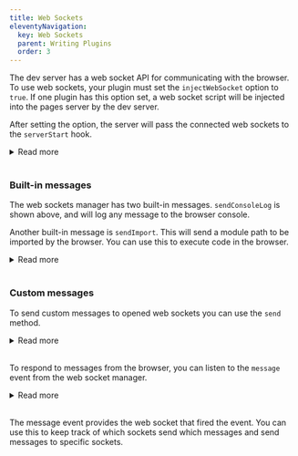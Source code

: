 ```yaml
---
title: Web Sockets
eleventyNavigation:
  key: Web Sockets
  parent: Writing Plugins
  order: 3
---
```


The dev server has a web socket API for communicating with the browser. To use web sockets, your plugin must set the `injectWebSocket` option to `true`. If one plugin has this option set, a web socket script will be injected into the pages server by the dev server.

After setting the option, the server will pass the connected web sockets to the `serverStart` hook.

<details>
<summary>Read more</summary>

```js
function myPlugin() {
  return {
    name: 'my-plugin',
    injectWebSocket: true,
    serverStart({ webSockets }) {
      // print a console.log in the browser after 1sec
      setTimeout(() => {
        webSockets.sendConsoleLog('my-plugin', 'Hello world!');
      }, 1000);
    },
  };
}

export default {
  plugins: [myPlugin()],
};
```

</details>
&nbsp;

### Built-in messages

The web sockets manager has two built-in messages. `sendConsoleLog` is shown above, and will log any message to the browser console.

Another built-in message is `sendImport`. This will send a module path to be imported by the browser. You can use this to execute code in the browser.

<details>
<summary>Read more</summary>

In this example, `/foo.js`, will be imported in the browser using a dynamic import. The imported file can be a real file on the file system or a virtual file served by your plugin.

The module should have a default export, this is called each time `sendImport` is called.

```js
function myPlugin() {
  let webSockets;
  return {
    name: 'my-plugin',
    injectWebSocket: true,
    serverStart(options) {
      ({ webSockets } = options);

      setTimeout(() => {
        // this will import /foo.js in the browser
        webSockets.sendImport('/foo.js');
      }, 1000);
    },

    serve(context) {
      // you can serve a virtual module to be imported
      if (context.path === '/foo.js') {
        return 'export default () => console.log("/foo.js");';
      }
    },
  };
}
```

You can pass parameters to the function in the browser with the third parameter of the `sendImport` function.

```js
function myPlugin() {
  let webSockets;
  return {
    name: 'my-plugin',
    injectWebSocket: true,
    serverStart(options) {
      ({ webSockets } = options);

      setTimeout(() => {
        // this will import /foo.js in the browser
        webSockets.sendImport('/foo.js', ['a', 'b', 'c']);
      }, 1000);
    },

    serve(context) {
      // you can serve a virtual module to be imported
      if (context.path === '/foo.js') {
        return 'export default (...args) => console.log(...args);';
      }
    },
  };
}
```

If the code you want to execute is very simple, you can also send the import as a data URL. Data URLs are valid import paths, and very useful for this use case.

```js
function myPlugin() {
  let webSockets;
  return {
    name: 'my-plugin',
    injectWebSocket: true,
    serverStart(options) {
      ({ webSockets } = options);

      setTimeout(() => {
        // this will reload the browser
        webSockets.sendImport('data:text/javascript,window.location.reload()');
      }, 1000);
    },
  };
}
```

</details>
&nbsp;

### Custom messages

To send custom messages to opened web sockets you can use the `send` method.

<details>
<summary>Read more</summary>

```js
function myPlugin() {
  return {
    name: 'my-plugin',
    injectWebSocket: true,
    serverStart({ webSockets }) {
      setTimeout(() => {
        // this will send a message to all opened web sockets
        // the message must be parsable as JSON
        webSockets.send(JSON.stringify({ type: 'x' }));
      }, 1000);
    },
  };
}
```

</details>
&nbsp;

To respond to messages from the browser, you can listen to the `message` event from the web socket manager.

<details>
<summary>Read more</summary>

```js
function myPlugin() {
  return {
    name: 'my-plugin',
    injectWebSocket: true,
    serverStart({ webSockets }) {
      webSockets.on('message', ({ webSocket, data }) => {
        console.log('received message', data);
        webSocket.send('message response');
      });
    },
  };
}
```

</details>
&nbsp;

The message event provides the web socket that fired the event. You can use this to keep track of which sockets send which messages and send messages to specific sockets.
